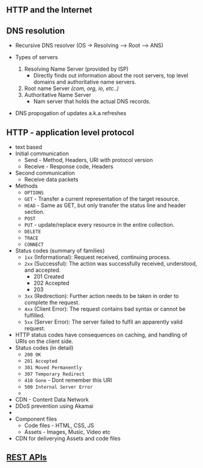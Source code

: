 ## HTTP and the Internet

## DNS resolution
* Recursive DNS resolver (OS -> Resolving --> Root --> ANS)
* Types of servers
	1. Resolving Name Server (provided by ISP)
		* Directly finds out information about the root servers, top level domains and authoritative name servers.
	2. Root name Server *(com, org, io, etc..)*
	3. Authoritative Name Server
		* Nam server that holds the actual DNS records.
		
* DNS propogation of updates a.k.a refreshes

## HTTP - application level protocol
* text based
* Initial communication
	* Send - Method, Headers, URI with protocol version
	* Receive - Response code, Headers
* Second communication
	* Receive data packets
* Methods
	* `OPTIONS`
	* `GET` - Transfer a current representation of the target resource.
	* `HEAD` - Same as GET, but only transfer the status line and header section.
	* `POST`
	* `PUT` - update/replace every resource in the entire collection.
	* `DELETE`
	* `TRACE`
	* `CONNECT`
* Status codes (summary of families)
	-  `1xx`  (Informational): Request received, continuing process.
	-   `2xx`  (Successful): The action was successfully received, understood, and accepted.
		+ 201 Created
		+ 202 Accepted
		+ 203 
	-   `3xx`  (Redirection): Further action needs to be taken in order to complete the request.
	-   `4xx`  (Client Error): The request contains bad syntax or cannot be fulfilled.
	-   `5xx`  (Server Error): The server failed to fulfil an apparently valid request.
* HTTP status codes have consequences on caching, and handling of URIs on the client side.
* Status codes (in detail)
	* `200 OK`
	* `201 Accepted`
	* `301 Moved Permanently`
	* `307 Temporary Redirect`
	* `410 Gone` - Dont remember this URI
	* `500 Internal Server Error`
	* 
* CDN - Content Data Network
* DDoS prevention using Akamai
* 
* Component files
	* Code files - HTML, CSS, JS
	* Assets - Images, Music, Video etc
* CDN for deliverying Assets and code files

## [REST APIs](http://www.restapitutorial.com/httpstatuscodes.html)